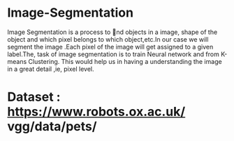 # Image-Segmentation

Image Segmentation is a process to nd objects in a image, shape of the object and which
pixel belongs to which object,etc.In our case we will segment the image .Each pixel of the
image will get assigned to a given label.The, task of image segmentation is to train Neural
network and from K-means Clustering. This would help us in having a understanding the
image in a great detail ,ie, pixel level.

# Dataset : https://www.robots.ox.ac.uk/ vgg/data/pets/

